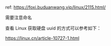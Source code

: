 ref: https://foxi.buduanwang.vip/linux/2115.html/

需要注意命名

查看 Linux 获取硬盘 uuid 的方式可以参考如下：

https://linux.cn/article-10727-1.html